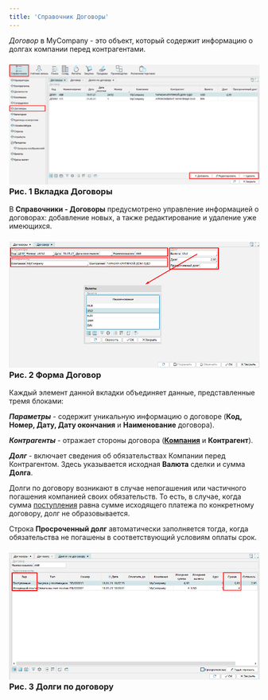 ```yaml
---
title: 'Справочник Договоры'
---
```


*Договор* в MyCompany - это объект, который содержит информацию о долгах компании перед контрагентами.

### ![](attachments/13828162/13828163.png)  Рис. 1 Вкладка Договоры

  

В **Справочники - Договоры** предусмотрено управление информацией о договорах: добавление новых, а также редактирование и удаление уже имеющихся.

  

### ![](attachments/13828162/13828165.png)  Рис. 2 Форма Договор

  

  

  

  

Каждый элемент данной вкладки объединяет данные, представленные тремя блоками:

***Параметры*** - содержит уникальную информацию о договоре (**Код, Номер, Дату, Дату окончания** и **Наименование** договора).

***Контрагенты*** - отражает стороны договора (**[Компания](Partners_directory.md)** и **Контрагент**).

***Долг*** - включает сведения об обязательствах Компании перед Контрагентом. Здесь указывается исходная **Валюта** сделки и сумма **Долга**.

Долги по договору возникают в случае непогашения или частичного погашения компанией своих обязательств. То есть, в случае, когда сумма [поступления](Vendor_payments.md) равна сумме исходящего платежа по конкретному договору, долг не образовывается.

Строка **Просроченный долг** автоматически заполняется тогда, когда обязательства не погашены в соответствующий условиям оплаты срок.

### ![](attachments/13828162/13828168.png)  Рис. 3 Долги по договору

  

  


